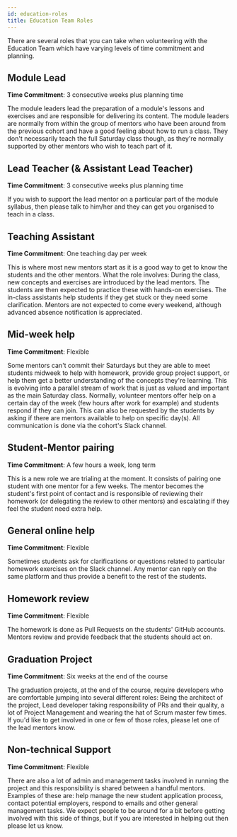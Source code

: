 ```yaml
---
id: education-roles
title: Education Team Roles
---
```


There are several roles that you can take when volunteering with the Education Team which have varying levels of time commitment and planning.

## Module Lead

**Time Commitment**: 3 consecutive weeks plus planning time

The module leaders lead the preparation of a module's lessons and exercises and are responsible for delivering its content.
The module leaders are normally from within the group of mentors who have been around from the previous cohort and have a good feeling about how to run a class.
They don't necessarily teach the full Saturday class though, as they're normally supported by other mentors who wish to teach part of it.

## Lead Teacher (& Assistant Lead Teacher)

**Time Commitment**: 3 consecutive weeks plus planning time

If you wish to support the lead mentor on a particular part of the module syllabus, then please talk to him/her and they can get you organised to teach in a class.

## Teaching Assistant

**Time Commitment**: One teaching day per week

This is where most new mentors start as it is a good way to get to know the students and the other mentors.
What the role involves: During the class, new concepts and exercises are introduced by the lead mentors. The students are then expected to practice these with hands-on exercises. The in-class assistants help students if they get stuck or they need some clarification.
Mentors are not expected to come every weekend, although advanced absence notification is appreciated.

## Mid-week help

**Time Commitment**: Flexible

Some mentors can't commit their Saturdays but they are able to meet students midweek to help with homework, provide group project support, or help them get a better understanding of the concepts they're learning. This is evolving into a parallel stream of work that is just as valued and important as the main Saturday class.
Normally, volunteer mentors offer help on a certain day of the week (few hours after work for example) and students respond if they can join.
This can also be requested by the students by asking if there are mentors available to help on specific day(s).
All communication is done via the cohort's Slack channel.

## Student-Mentor pairing

**Time Commitment**: A few hours a week, long term

This is a new role we are trialing at the moment.
It consists of pairing one student with one mentor for a few weeks. The mentor becomes the student's first point of contact and is responsible of reviewing their homework (or delegating the review to other mentors) and escalating if they feel the student need extra help.

## General online help

**Time Commitment**: Flexible

Sometimes students ask for clarifications or questions related to particular homework exercises on the Slack channel. Any mentor can reply on the same platform and thus provide a benefit to the rest of the students.

## Homework review

**Time Commitment**: Flexible

The homework is done as Pull Requests on the students' GitHub accounts. Mentors review and provide feedback that the students should act on.

## Graduation Project

**Time Commitment**: Six weeks at the end of the course

The graduation projects, at the end of the course, require developers who are comfortable jumping into several different roles: Being the architect of the project, Lead developer taking responsibility of PRs and their quality, a lot of Project Management and wearing the hat of Scrum master few times. If you'd like to get involved in one or few of those roles, please let one of the lead mentors know.

## Non-technical Support

**Time Commitment**: Flexible

There are also a lot of admin and management tasks involved in running the project and this responsibility is shared between a handful mentors. Examples of these are: help manage the new student application process, contact potential employers, respond to emails and other general management tasks.
We expect people to be around for a bit before getting involved with this side of things, but if you are interested in helping out then please let us know.
